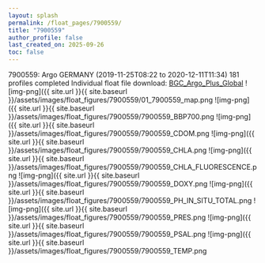 ```yaml
---
layout: splash
permalink: /float_pages/7900559/
title: "7900559"
author_profile: false
last_created_on: 2025-09-26
toc: false
---
```

 
7900559: Argo GERMANY (2019-11-25T08:22 to 2020-12-11T11:34)
181 profiles completed
Individual float file download: [BGC_Argo_Plus_Global](https://ftp.soest.hawaii.edu/bgc_argo_plus/Individual_Floats/outliers_removed/7900559_Sprof_processed.nc)
![img-png]({{ site.url }}{{ site.baseurl }}/assets/images/float_figures/7900559/01_7900559_map.png
![img-png]({{ site.url }}{{ site.baseurl }}/assets/images/float_figures/7900559/7900559_BBP700.png
![img-png]({{ site.url }}{{ site.baseurl }}/assets/images/float_figures/7900559/7900559_CDOM.png
![img-png]({{ site.url }}{{ site.baseurl }}/assets/images/float_figures/7900559/7900559_CHLA.png
![img-png]({{ site.url }}{{ site.baseurl }}/assets/images/float_figures/7900559/7900559_CHLA_FLUORESCENCE.png
![img-png]({{ site.url }}{{ site.baseurl }}/assets/images/float_figures/7900559/7900559_DOXY.png
![img-png]({{ site.url }}{{ site.baseurl }}/assets/images/float_figures/7900559/7900559_PH_IN_SITU_TOTAL.png
![img-png]({{ site.url }}{{ site.baseurl }}/assets/images/float_figures/7900559/7900559_PRES.png
![img-png]({{ site.url }}{{ site.baseurl }}/assets/images/float_figures/7900559/7900559_PSAL.png
![img-png]({{ site.url }}{{ site.baseurl }}/assets/images/float_figures/7900559/7900559_TEMP.png
